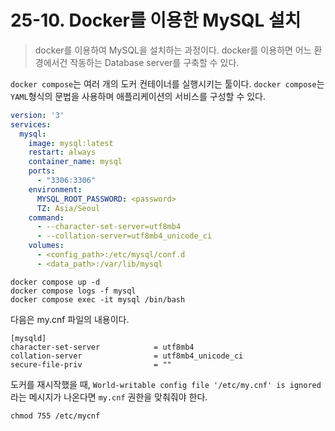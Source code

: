 # 25-10. Docker를 이용한 MySQL 설치

> docker를 이용하여 MySQL을 설치하는 과정이다. docker를 이용하면 어느 환경에서건 작동하는 Database server를 구축할 수 있다.

`docker compose`는 여러 개의 도커 컨테이너를 실행시키는 툴이다. `docker compose`는 `YAML`형식의 문법을 사용하며 애플리케이션의 
서비스를 구성할 수 있다.

```yaml
version: '3'
services:
  mysql:
    image: mysql:latest
    restart: always
    container_name: mysql
    ports:
      - "3306:3306"
    environment:
      MYSQL_ROOT_PASSWORD: <password>
      TZ: Asia/Seoul
    command:
      - --character-set-server=utf8mb4
      - --collation-server=utf8mb4_unicode_ci
    volumes:
      - <config_path>:/etc/mysql/conf.d
      - <data_path>:/var/lib/mysql
```

```shell
docker compose up -d
docker compose logs -f mysql
docker compose exec -it mysql /bin/bash
```

다음은 my.cnf 파일의 내용이다.

```shell
[mysqld]
character-set-server            = utf8mb4
collation-server                = utf8mb4_unicode_ci
secure-file-priv                = ""
```

도커를 재시작했을 때, `World-writable config file '/etc/my.cnf' is ignored` 라는 메시지가 나온다면 
`my.cnf` 권한을 맞춰줘야 한다.

```shell
chmod 755 /etc/mycnf
```
